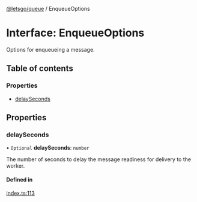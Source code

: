 [@letsgo/queue](../README.md) / EnqueueOptions

# Interface: EnqueueOptions

Options for enqueueing a message.

## Table of contents

### Properties

- [delaySeconds](EnqueueOptions.md#delayseconds)

## Properties

### delaySeconds

• `Optional` **delaySeconds**: `number`

The number of seconds to delay the message readiness for delivery to the worker.

#### Defined in

[index.ts:113](https://github.com/47chapters/letsgo/blob/11c7e19/packages/queue/src/index.ts#L113)

